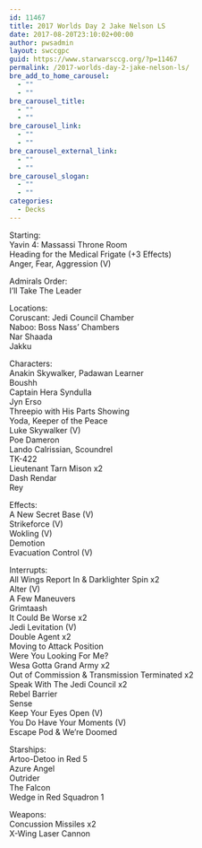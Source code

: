 ```yaml
---
id: 11467
title: 2017 Worlds Day 2 Jake Nelson LS
date: 2017-08-20T23:10:02+00:00
author: pwsadmin
layout: swccgpc
guid: https://www.starwarsccg.org/?p=11467
permalink: /2017-worlds-day-2-jake-nelson-ls/
bre_add_to_home_carousel:
  - ""
  - ""
bre_carousel_title:
  - ""
  - ""
bre_carousel_link:
  - ""
  - ""
bre_carousel_external_link:
  - ""
  - ""
bre_carousel_slogan:
  - ""
  - ""
categories:
  - Decks
---
```

Starting:  
Yavin 4: Massassi Throne Room  
Heading for the Medical Frigate (+3 Effects)  
Anger, Fear, Aggression (V)

Admirals Order:  
I&#8217;ll Take The Leader

Locations:  
Coruscant: Jedi Council Chamber  
Naboo: Boss Nass&#8217; Chambers  
Nar Shaada  
Jakku

Characters:  
Anakin Skywalker, Padawan Learner  
Boushh  
Captain Hera Syndulla  
Jyn Erso  
Threepio with His Parts Showing  
Yoda, Keeper of the Peace  
Luke Skywalker (V)  
Poe Dameron  
Lando Calrissian, Scoundrel  
TK-422  
Lieutenant Tarn Mison x2  
Dash Rendar  
Rey

Effects:  
A New Secret Base (V)  
Strikeforce (V)  
Wokling (V)  
Demotion  
Evacuation Control (V)

Interrupts:  
All Wings Report In & Darklighter Spin x2  
Alter (V)  
A Few Maneuvers  
Grimtaash  
It Could Be Worse x2  
Jedi Levitation (V)  
Double Agent x2  
Moving to Attack Position  
Were You Looking For Me?  
Wesa Gotta Grand Army x2  
Out of Commission & Transmission Terminated x2  
Speak With The Jedi Council x2  
Rebel Barrier  
Sense  
Keep Your Eyes Open (V)  
You Do Have Your Moments (V)  
Escape Pod & We&#8217;re Doomed

Starships:  
Artoo-Detoo in Red 5  
Azure Angel  
Outrider  
The Falcon  
Wedge in Red Squadron 1

Weapons:  
Concussion Missiles x2  
X-Wing Laser Cannon